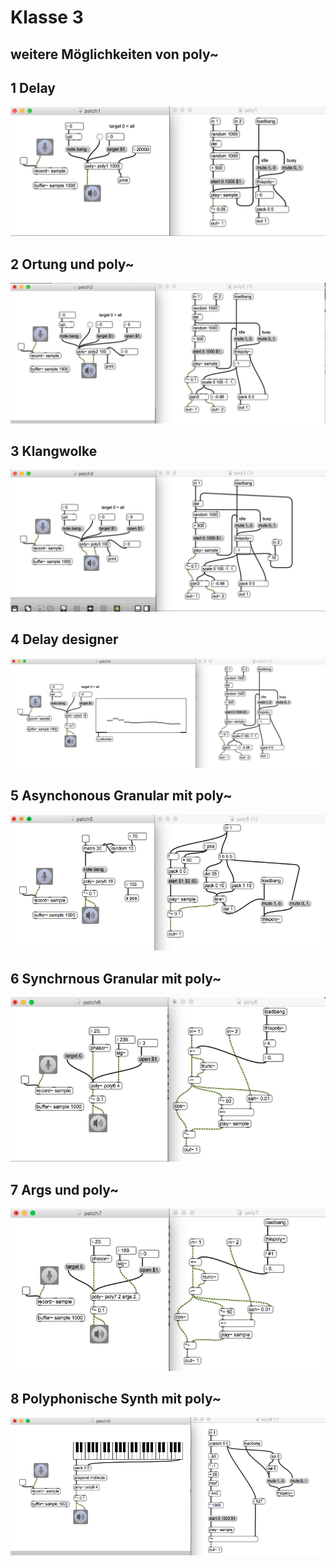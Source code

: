 # Klasse 3



## weitere Möglichkeiten von poly~ 

## 1 Delay
![](K3/p1.png)


## 2 Ortung und poly~
![](K3/p2.png)

## 3 Klangwolke
![](K3/p3.png)

## 4 Delay designer
![](K3/p4.png)

## 5 Asynchonous Granular mit poly~
![](K3/p5.png)


## 6 Synchrnous Granular mit poly~
![](K3/p6.png)

## 7 Args und poly~
![](K3/p7.png)


## 8 Polyphonische Synth mit poly~
![](K3/p8.png)



